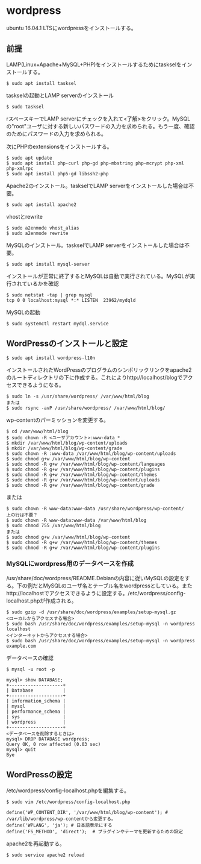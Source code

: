 # wordpress
ubuntu 16.04.1 LTSにwordpressをインストールする。

## 前提
LAMP(Linux+Apache+MySQL+PHP)をインストールするためにtaskselをインストールする。
```
$ sudo apt install tasksel
```
taskselの起動とLAMP serverのインストール
```
$ sudo tasksel
```
rスペースキーでLAMP serverにチェックを入れて<了解>をクリック。MySQLの"root"ユーザに対する新しいパスワードの入力を求められる。もう一度、確認のためにパスワードの入力を求められる。

次にPHPのextensionsをインストールする。
```
$ sudo apt update
$ sudo apt install php-curl php-gd php-mbstring php-mcrypt php-xml php-xmlrpc
$ sudo apt install php5-gd libssh2-php
```
Apache2のインストール。taskselでLAMP serverをインストールした場合は不要。
```
$ sudo apt install apache2
```
vhostとrewrite
```
$ sudo a2enmode vhost_alias
$ sudo a2enmode rewrite
```

MySQLのインストール。taskselでLAMP serverをインストールした場合は不要。
```
$ sudo apt install mysql-server
```
インストールが正常に終了するとMySQLは自動で実行されている。MySQLが実行されているかを確認
```
$ sudo netstat -tap | grep mysql
tcp 0 0 localhost:mysql *:* LISTEN  23962/mydqld
```
MySQLの起動
```
$ sudo systemctl restart mydql.service
```

## WordPressのインストールと設定
```
$ sudo apt install wordpress-l10n
```
インストールされたWordPressのプログラムのシンボリックリンクをapache2のルートディレクトリの下に作成する。これによりhttp://localhost/blogでアクセスできるようになる。
```
$ sudo ln -s /usr/share/wordpress/ /var/www/html/blog
または
$ sudo rsync -avP /usr/share/wordpress/ /var/www/html/blog/
```
wp-contentのパーミッションを変更する。
```
$ cd /var/www/html/blog
$ sudo chown -R <ユーザアカウント>:www-data *
$ mkdir /var/www/html/blog/wp-content/uploads
$ mkdir /var/www/html/blog/wp-content/grade
$ sudo chown -R :www-data /var/www/html/blog/wp-content/uploads
$ sudo chmod g+w /var/www/html/blog/wp-content
$ sudo chmod -R g+w /var/www/html/blog/wp-content/languages
$ sudo chmod -R g+w /var/www/html/blog/wp-content/plugins
$ sudo chmod -R g+w /var/www/html/blog/wp-content/themes
$ sudo chmod -R g+w /var/www/html/blog/wp-content/uploads
$ sudo chmod -R g+w /var/www/html/blog/wp-content/grade
```
または
```
$ sudo chown -R www-data:www-data /usr/share/wordpress/wp-content/
上の行は不要？
$ sudo chown -R www-data:www-data /var/www/html/blog
$ sudo chmod 755 /var/www/html/blog
または
$ sudo chmod g+w /var/www/html/blog/wp-content
$ sudo chmod -R g+w /var/www/html/blog/wp-content/themes
$ sudo chmod -R g+w /var/www/html/blog/wp-content/plugins
```
### MySQLにwordpress用のデータベースを作成
/usr/share/doc/wordpress/README.Debianの内容に従いMySQLの設定をする。下の例だとMySQLのユーザ名とテーブル名をwordpressとしている。またhttp://localhostでアクセスできるように設定する。/etc/wordpress/config-localhost.phpが作成される。
```
$ sudo gzip -d /usr/share/doc/wordpress/examples/setup-mysql.gz
<ローカルからアクセスする場合>
$ sudo bash /usr/share/doc/wordpress/examples/setup-mysql -n wordpress localhost
<インターネットからアクセスする場合>
$ sudo bash /usr/share/doc/wordpress/examples/setup-mysql -n wordpress example.com
```
データベースの確認
```
$ mysql -u root -p

mysql> show DATABASE;
+--------------------+
| Database           |
+--------------------+
| information_schema |
| mysql              |
| performance_schema |
| sys                |
| wordpress          |
+--------------------+
<データベースを削除するときは>
mysql> DROP DATABASE wordpress;
Query OK, 0 row affected (0.03 sec)
mysql> quit
Bye
```
## WordPressの設定
/etc/wordpress/config-localhost.phpを編集する。
```
$ sudo vim /etc/wordpress/config-localhost.php

define('WP_CONTENT_DIR', '/var/www/html/blog/wp-content'); # /var/lib/wordpress/wp-contentから変更する。
define('WPLANG', 'ja'); # 日本語表示にする
define('FS_METHOD', 'direct');  # プラグインやテーマを更新するための設定
```
apache2を再起動する。
```
$ sudo service apache2 reload
```
